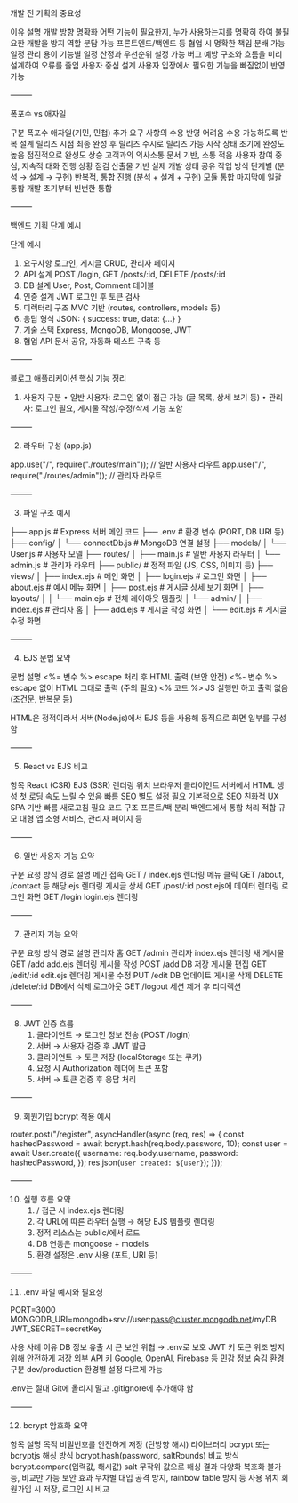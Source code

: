 개발 전 기획의 중요성

이유	설명
개발 방향 명확화	어떤 기능이 필요한지, 누가 사용하는지를 명확히 하여 불필요한 개발을 방지
역할 분담 가능	프론트엔드/백엔드 등 협업 시 명확한 책임 분배 가능
일정 관리 용이	기능별 일정 산정과 우선순위 설정 가능
버그 예방	구조와 흐름을 미리 설계하여 오류를 줄임
사용자 중심 설계	사용자 입장에서 필요한 기능을 빠짐없이 반영 가능


⸻

폭포수 vs 애자일

구분	폭포수	애자일(기민, 민첩)
추가 요구 사항의 수용	반영 어려움	수용 가능하도록 반복 설계
릴리즈 시점	최종 완성 후 릴리즈	수시로 릴리즈 가능
시작 상태	초기에 완성도 높음	점진적으로 완성도 상승
고객과의 의사소통	문서 기반, 소통 적음	사용자 참여 중심, 지속적 대화
진행 상황 점검	산출물 기반	실제 개발 상태 공유
작업 방식	단계별 (분석 → 설계 → 구현)	반복적, 통합 진행 (분석 + 설계 + 구현)
모듈 통합	마지막에 일괄 통합	개발 초기부터 빈번한 통합


⸻

백엔드 기획 단계 예시

단계	예시
1. 요구사항	로그인, 게시글 CRUD, 관리자 페이지
2. API 설계	POST /login, GET /posts/:id, DELETE /posts/:id
3. DB 설계	User, Post, Comment 테이블
4. 인증 설계	JWT 로그인 후 토큰 검사
5. 디렉터리 구조	MVC 기반 (routes, controllers, models 등)
6. 응답 형식	JSON: { success: true, data: {...} }
7. 기술 스택	Express, MongoDB, Mongoose, JWT
8. 협업	API 문서 공유, 자동화 테스트 구축 등


⸻

블로그 애플리케이션 핵심 기능 정리

1. 사용자 구분
	•	일반 사용자: 로그인 없이 접근 가능 (글 목록, 상세 보기 등)
	•	관리자: 로그인 필요, 게시물 작성/수정/삭제 기능 포함

⸻

2. 라우터 구성 (app.js)

app.use("/", require("./routes/main"));   // 일반 사용자 라우트
app.use("/", require("./routes/admin"));  // 관리자 라우트


⸻

3. 파일 구조 예시

├── app.js                # Express 서버 메인 코드
├── .env                  # 환경 변수 (PORT, DB URI 등)
├── config/
│   └── connectDb.js      # MongoDB 연결 설정
├── models/
│   └── User.js           # 사용자 모델
├── routes/
│   ├── main.js           # 일반 사용자 라우터
│   └── admin.js          # 관리자 라우터
├── public/               # 정적 파일 (JS, CSS, 이미지 등)
├── views/
│   ├── index.ejs         # 메인 화면
│   ├── login.ejs         # 로그인 화면
│   ├── about.ejs         # 예시 메뉴 화면
│   ├── post.ejs          # 게시글 상세 보기 화면
│   ├── layouts/
│   │   └── main.ejs      # 전체 레이아웃 템플릿
│   └── admin/
│       ├── index.ejs     # 관리자 홈
│       ├── add.ejs       # 게시글 작성 화면
│       └── edit.ejs      # 게시글 수정 화면


⸻

4. EJS 문법 요약

문법	설명
<%= 변수 %>	escape 처리 후 HTML 출력 (보안 안전)
<%- 변수 %>	escape 없이 HTML 그대로 출력 (주의 필요)
<% 코드 %>	JS 실행만 하고 출력 없음 (조건문, 반복문 등)

HTML은 정적이라서 서버(Node.js)에서 EJS 등을 사용해 동적으로 화면 일부를 구성함

⸻

5. React vs EJS 비교

항목	React (CSR)	EJS (SSR)
렌더링 위치	브라우저 클라이언트	서버에서 HTML 생성
첫 로딩 속도	느릴 수 있음	빠름
SEO	별도 설정 필요	기본적으로 SEO 친화적
UX	SPA 기반 빠름	새로고침 필요
코드 구조	프론트/백 분리	백엔드에서 통합 처리
적합 규모	대형 앱	소형 서비스, 관리자 페이지 등


⸻

6. 일반 사용자 기능 요약

구분	요청 방식	경로	설명
메인 접속	GET	/	index.ejs 렌더링
메뉴 클릭	GET	/about, /contact 등	해당 ejs 렌더링
게시글 상세	GET	/post/:id	post.ejs에 데이터 렌더링
로그인 화면	GET	/login	login.ejs 렌더링


⸻

7. 관리자 기능 요약

구분	요청 방식	경로	설명
관리자 홈	GET	/admin	관리자 index.ejs 렌더링
새 게시물	GET	/add	add.ejs 렌더링
게시물 작성	POST	/add	DB 저장
게시물 편집	GET	/edit/:id	edit.ejs 렌더링
게시물 수정	PUT	/edit	DB 업데이트
게시물 삭제	DELETE	/delete/:id	DB에서 삭제
로그아웃	GET	/logout	세션 제거 후 리디렉션


⸻

8. JWT 인증 흐름
	1.	클라이언트 → 로그인 정보 전송 (POST /login)
	2.	서버 → 사용자 검증 후 JWT 발급
	3.	클라이언트 → 토큰 저장 (localStorage 또는 쿠키)
	4.	요청 시 Authorization 헤더에 토큰 포함
	5.	서버 → 토큰 검증 후 응답 처리

⸻

9. 회원가입 bcrypt 적용 예시

router.post("/register", asyncHandler(async (req, res) => {
  const hashedPassword = await bcrypt.hash(req.body.password, 10);
  const user = await User.create({
    username: req.body.username,
    password: hashedPassword,
  });
  res.json(`user created: ${user}`);
}));


⸻

10. 실행 흐름 요약
	1.	/ 접근 시 index.ejs 렌더링
	2.	각 URL에 따른 라우터 실행 → 해당 EJS 템플릿 렌더링
	3.	정적 리소스는 public/에서 로드
	4.	DB 연동은 mongoose + models
	5.	환경 설정은 .env 사용 (포트, URI 등)

⸻

11. .env 파일 예시와 필요성

PORT=3000
MONGODB_URI=mongodb+srv://user:pass@cluster.mongodb.net/myDB
JWT_SECRET=secretKey

사용 사례	이유
DB 정보	유출 시 큰 보안 위협 → .env로 보호
JWT 키	토큰 위조 방지 위해 안전하게 저장
외부 API 키	Google, OpenAI, Firebase 등 민감 정보 숨김
환경 구분	dev/production 환경별 설정 다르게 가능

.env는 절대 Git에 올리지 말고 .gitignore에 추가해야 함

⸻

12. bcrypt 암호화 요약

항목	설명
목적	비밀번호를 안전하게 저장 (단방향 해시)
라이브러리	bcrypt 또는 bcryptjs
해싱 방식	bcrypt.hash(password, saltRounds)
비교 방식	bcrypt.compare(입력값, 해시값)
salt	무작위 값으로 해싱 결과 다양화
복호화	불가능, 비교만 가능
보안 효과	무차별 대입 공격 방지, rainbow table 방지 등
사용 위치	회원가입 시 저장, 로그인 시 비교